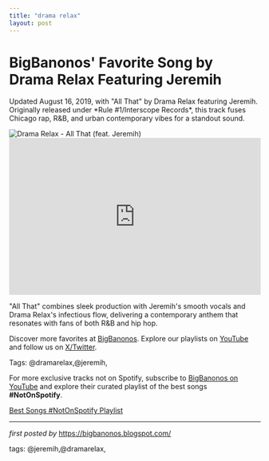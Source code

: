 ```yaml
---
title: "drama relax"
layout: post
---
```

<!-- Post Title -->
<h1 >BigBanonos' Favorite Song by Drama Relax Featuring Jeremih</h1> <!-- Introductory Text -->
<p >Updated August 16, 2019, with "All That" by Drama Relax featuring Jeremih. Originally released under *Rule #1/Interscope Records*, this track fuses Chicago rap, R&B, and urban contemporary vibes for a standout sound.</p> <!-- Featured Image -->
<div > <img src="https://is1-ssl.mzstatic.com/image/thumb/Music113/v4/ed/97/02/ed970299-b4c2-0f69-772b-c1485dd77c8d/19UMGIM72581.rgb.jpg/1200x1200bf-60.jpg" alt="Drama Relax - All That (feat. Jeremih)" />
</div> <!-- YouTube Video Embed -->
<div > <iframe width="100%" height="315" src="https://www.youtube.com/embed/9_8glUwFAXM" title="Drama Relax - All That (ft. Jeremih) [Official Music Video]" frameborder="0" allow="accelerometer; autoplay; clipboard-write; encrypted-media; gyroscope; picture-in-picture; web-share" referrerpolicy="strict-origin-when-cross-origin" allowfullscreen></iframe>
</div> <!-- Song Information -->
<div > <p>"All That" combines sleek production with Jeremih's smooth vocals and Drama Relax's infectious flow, delivering a contemporary anthem that resonates with fans of both R&B and hip hop.</p>
</div> <!-- Footer Links -->
<div > <p>Discover more favorites at <a href="https://bigbanonos.blogspot.com/" target="_blank">BigBanonos</a>. Explore our playlists on <a href="https://www.youtube.com/@BigBanonos" target="_blank">YouTube</a> and follow us on <a href="https://x.com/bigbanonos" target="_blank">X/Twitter</a>.</p>
</div> <!-- Tags -->
<p >Tags: @dramarelax,@jeremih,</p>


<!--Subscribe and Playlist Links-->
<div>
    <p>For more exclusive tracks not on Spotify, subscribe to <a href="https://www.youtube.com/@BigBanonos" target="_blank">BigBanonos on YouTube</a> and explore their curated playlist of the best songs <strong>#NotOnSpotify</strong>.</p>
    <p><a href="https://www.youtube.com/playlist?list=PLtuNtuTatqI0kFahUCbtbfenC_ET5O_tr" target="_blank">Best Songs #NotOnSpotify Playlist<br /></a></p></div>

<hr />

<p><em>first posted by</em> <a href="https://bigbanonos.blogspot.com/" rel="noopener" target="_new">https://bigbanonos.blogspot.com/</a></p>

<p>tags: @jeremih,@dramarelax,</p>
